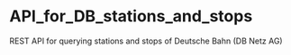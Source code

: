# API_for_DB_stations_and_stops
REST API for querying stations and stops of Deutsche Bahn (DB Netz AG)
